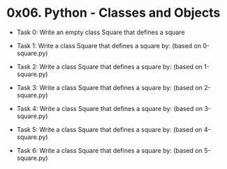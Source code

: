 # 0x06. Python - Classes and Objects

- Task 0:
Write an empty class Square that defines a square

- Task 1:
Write a class Square that defines a square by: (based on 0-square.py)

- Task 2:
Write a class Square that defines a square by: (based on 1-square.py)

- Task 3:
Write a class Square that defines a square by: (based on 2-square.py)

- Task 4:
Write a class Square that defines a square by: (based on 3-square.py)

- Task 5:
Write a class Square that defines a square by: (based on 4-square.py)

- Task 6:
Write a class Square that defines a square by: (based on 5-square.py)
